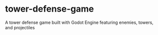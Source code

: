 # tower-defense-game
A tower defense game built with Godot Engine featuring enemies, towers, and projectiles
